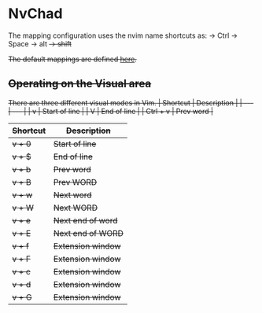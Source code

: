 # NvChad

The mapping configuration uses the nvim name shortcuts as:
  <C>  -> Ctrl 
  <leader> -> Space
  <A> -> alt
  <S> -> shift

The default mappings are defined [here](https://github.com/NvChad/NvChad/blob/v2.5/lua/nvchad/mappings.lua).

## Operating on the Visual area

There are three different visual modes in Vim.
| Shortcut | Description |
| --- | --- |
| v | Start of line |
| V | End of line |
| Ctrl + v | Prev word |


| Shortcut | Description |
| --- | --- |
| v + 0 | Start of line |
| v + $ | End of line |
| v + b | Prev word |
| v + B | Prev WORD |
| v + w | Next word |
| v + W | Next WORD |
| v + e | Next end of word |
| v + E | Next end of WORD |
| v + f | Extension window |
| v + F | Extension window |
| v + c | Extension window |
| v + d | Extension window |
| v + G | Extension window |


